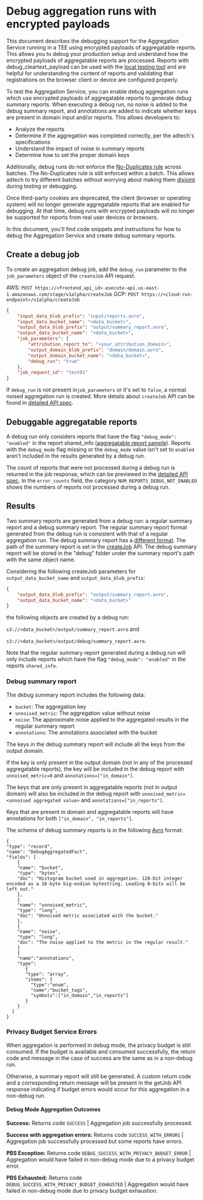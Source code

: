 # Debug aggregation runs with encrypted payloads

This document describes the debugging support for the Aggregation Service running in a TEE using
encrypted payloads of aggregatable reports. This allows you to debug your production setup and
understand how the encrypted payloads of aggregatable reports are processed. Reports with
debug_cleartext_payload can be used with the [local testing tool](/docs/local-testing-tool.md) and
are helpful for understanding the content of reports and validating that registrations on the
browser client or device are configured properly.

To test the Aggregation Service, you can enable debug aggregation runs which use encrypted payloads
of aggregatable reports to generate debug summary reports. When executing a debug run, no noise is
added to the debug summary report, and annotations are added to indicate whether keys are present in
domain input and/or reports. This allows developers to:

-   Analyze the reports
-   Determine if the aggregation was completed correctly, per the adtech's specifications
-   Understand the impact of noise in summary reports
-   Determine how to set the proper domain keys

Additionally, debug runs do not enforce the
[No-Duplicates rule](https://github.com/WICG/attribution-reporting-api/blob/main/AGGREGATION_SERVICE_TEE.md#no-duplicates-rule)
across batches. The No-Duplicates rule is still enforced within a batch. This allows adtech to try
different batches without worrying about making them
[disjoint](https://github.com/WICG/attribution-reporting-api/blob/main/AGGREGATION_SERVICE_TEE.md#disjoint-batches)
during testing or debugging.

Once third-party cookies are deprecated, the client (browser or operating system) will no longer
generate aggregatable reports that are enabled for debugging. At that time, debug runs with
encrypted payloads will no longer be supported for reports from real user devices or browsers.

In this document, you'll find code snippets and instructions for how to debug the Aggregation
Service and create debug summary reports.

## Create a debug job

To create an aggregation debug job, add the `debug_run` parameter to the `job_parameters` object of
the `createJob` API request.

AWS: `POST https://<frontend_api_id>.execute-api.us-east-1.amazonaws.com/stage/v1alpha/createJob`
GCP: `POST https://<cloud-run-endpoint>/v1alpha/createJob`

```json
{
    "input_data_blob_prefix": "input/reports.avro",
    "input_data_bucket_name": "<data_bucket>",
    "output_data_blob_prefix": "output/summary_report.avro",
    "output_data_bucket_name": "<data_bucket>",
    "job_parameters": {
        "attribution_report_to": "<your_attribution_domain>",
        "output_domain_blob_prefix": "domain/domain.avro",
        "output_domain_bucket_name": "<data_bucket>",
        "debug_run": "true"
    },
    "job_request_id": "test01"
}
```

If `debug_run` is not present in`job_parameters` or it's set to `false`, a normal noised aggregation
run is created. More details about `createJob` API can be found in
[detailed API spec](/docs/api.md#createjob-endpoint).

## Debuggable aggregatable reports

A debug run only considers reports that have the flag `"debug_mode": "enabled"` in the report
shared_info ([aggregatable report sample](/docs/collecting.md#aggregatable-report-sample)). Reports
with the `debug_mode` flag missing or the `debug_mode` value isn't set to `enabled` aren't included
in the results generated by a debug run.

The count of reports that were not processed during a debug run is returned in the job response,
which can be previewed in the [detailed API spec](/docs/api.md#createjob-endpoint). In the
`error_counts` field, the category `NUM_REPORTS_DEBUG_NOT_ENABLED` shows the numbers of reports not
processed during a debug run.

## Results

Two summary reports are generated from a debug run: a regular summary report and a debug summary
report. The regular summary report format generated from the debug run is consistent with that of a
regular aggregation run. The debug summary report has a [different format](#debug-summary-report).
The path of the summary report is set in the [createJob](/docs/api.md#createjob-endpoint) API. The
debug summary report will be stored in the "debug" folder under the summary report's path with the
same object name.

Considering the following createJob parameters for `output_data_bucket_name` and
`output_data_blob_prefix`:

```json
{
    "output_data_blob_prefix": "output/summary_report.avro",
    "output_data_bucket_name": "<data_bucket>"
}
```

the following objects are created by a debug run:

`s3://<data_bucket>/output/summary_report.avro` and

`s3://<data_bucket>/output/debug/summary_report.avro`.

Note that the regular summary report generated during a debug run will only include reports which
have the flag `"debug_mode": "enabled"` in the reports `shared_info`.

### Debug summary report

The debug summary report includes the following data:

-   `bucket`: The aggregation key
-   `unnoised_metric`: The aggregation value without noise
-   `noise`: The approximate noise applied to the aggregated results in the regular summary report
-   `annotations`: The annotations associated with the bucket

The keys in the debug summary report will include all the keys from the output domain.

If the key is only present in the output domain (not in any of the processed aggregatable reports),
the key will be included in the debug report with `unnoised_metric=0` and
`annotations=["in_domain"]`.

The keys that are only present in aggregatable reports (not in output domain) will also be included
in the debug report with `unnoised_metric=<unnoised aggregated value>` and
`annotations=["in_reports"]`.

Keys that are present in domain and aggregatable reports will have annotations for both
`["in_domain", "in_reports"]`.

The schema of debug summary reports is in the following [Avro](https://avro.apache.org/) format:

```avro
{
"type": "record",
"name": "DebugAggregatedFact",
"fields": [
    {
    "name": "bucket",
    "type": "bytes",
    "doc": "Histogram bucket used in aggregation. 128-bit integer encoded as a 16-byte big-endian bytestring. Leading 0-bits will be left out."
    },
    {
    "name": "unnoised_metric",
    "type": "long",
    "doc": "Unnoised metric associated with the bucket."
    },
    {
    "name": "noise",
    "type": "long",
    "doc": "The noise applied to the metric in the regular result."
    }
    {
    "name":"annotations",
    "type":
       {
       "type": "array",
       "items": {
         "type":"enum",
         "name":"bucket_tags",
         "symbols":["in_domain","in_reports"]
       }
    }
  ]
}
```

### Privacy Budget Service Errors

When aggregation is performed in debug mode, the privacy budget is still consumed. If the budget is
available and consumed successfully, the return code and message in the case of success are the same
as in a non-debug run.

Otherwise, a summary report will still be generated. A custom return code and a corresponding return
message will be present in the getJob API response indicating if budget errors would occur for this
aggregation in a non-debug run.

#### Debug Mode Aggregation Outcomes

**Success:** Returns code `SUCCESS` | Aggregation job successfully processed.

**Success with aggregation errors:** Returns code `SUCCESS_WITH_ERRORS` | Aggregation job
successfully processed but some reports have errors.

**PBS Exception:** Returns code `DEBUG_SUCCESS_WITH_PRIVACY_BUDGET_ERROR` | Aggregation would have
failed in non-debug mode due to a privacy budget error.

**PBS Exhausted:** Returns code `DEBUG_SUCCESS_WITH_PRIVACY_BUDGET_EXHAUSTED` | Aggregation would
have failed in non-debug mode due to privacy budget exhaustion.

